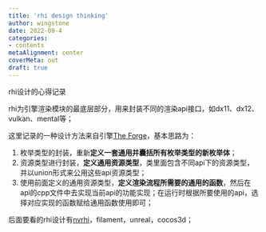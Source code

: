 ```yaml
---
title: 'rhi design thinking'
author: wingstone
date: 2022-09-4
categories:
- contents
metaAlignment: center
coverMeta: out
draft: true
---
```


rhi设计的心得记录

<!--more-->

rhi为引擎渲染模块的最底层部分，用来封装不同的渲染api接口，如dx11、dx12、vulkan、mental等；

这里记录的一种设计方法来自引擎[The Forge](https://github.com/ConfettiFX/The-Forge)，基本思路为：

1. 枚举类型的封装，重新**定义一套通用并囊括所有枚举类型的新枚举体**；
2. 资源类型进行封装，**定义通用资源类型**，类里面包含不同api下的资源类型，并以union形式来公用这些api资源类型；
3. 使用前面定义的通用资源类型，**定义渲染流程所需要的通用的函数**，然后在api的cpp文件中去实现当前api的功能实现；在运行时根据所要使用的api，选择对应实现的函数赋给通用函数使用即可；

后面要看的rhi设计有[nvrhi](https://github.com/NVIDIAGameWorks/nvrhi)，filament，unreal，cocos3d；